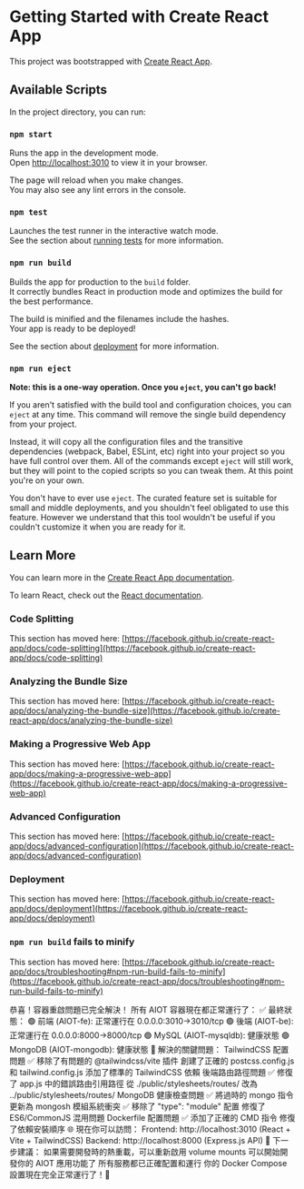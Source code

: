 # Getting Started with Create React App

This project was bootstrapped with [Create React App](https://github.com/facebook/create-react-app).

## Available Scripts

In the project directory, you can run:

### `npm start`

Runs the app in the development mode.\
Open [http://localhost:3010](http://localhost:3010) to view it in your browser.

The page will reload when you make changes.\
You may also see any lint errors in the console.

### `npm test`

Launches the test runner in the interactive watch mode.\
See the section about [running tests](https://facebook.github.io/create-react-app/docs/running-tests) for more information.

### `npm run build`

Builds the app for production to the `build` folder.\
It correctly bundles React in production mode and optimizes the build for the best performance.

The build is minified and the filenames include the hashes.\
Your app is ready to be deployed!

See the section about [deployment](https://facebook.github.io/create-react-app/docs/deployment) for more information.

### `npm run eject`

**Note: this is a one-way operation. Once you `eject`, you can't go back!**

If you aren't satisfied with the build tool and configuration choices, you can `eject` at any time. This command will remove the single build dependency from your project.

Instead, it will copy all the configuration files and the transitive dependencies (webpack, Babel, ESLint, etc) right into your project so you have full control over them. All of the commands except `eject` will still work, but they will point to the copied scripts so you can tweak them. At this point you're on your own.

You don't have to ever use `eject`. The curated feature set is suitable for small and middle deployments, and you shouldn't feel obligated to use this feature. However we understand that this tool wouldn't be useful if you couldn't customize it when you are ready for it.

## Learn More

You can learn more in the [Create React App documentation](https://facebook.github.io/create-react-app/docs/getting-started).

To learn React, check out the [React documentation](https://reactjs.org/).

### Code Splitting

This section has moved here: [https://facebook.github.io/create-react-app/docs/code-splitting](https://facebook.github.io/create-react-app/docs/code-splitting)

### Analyzing the Bundle Size

This section has moved here: [https://facebook.github.io/create-react-app/docs/analyzing-the-bundle-size](https://facebook.github.io/create-react-app/docs/analyzing-the-bundle-size)

### Making a Progressive Web App

This section has moved here: [https://facebook.github.io/create-react-app/docs/making-a-progressive-web-app](https://facebook.github.io/create-react-app/docs/making-a-progressive-web-app)

### Advanced Configuration

This section has moved here: [https://facebook.github.io/create-react-app/docs/advanced-configuration](https://facebook.github.io/create-react-app/docs/advanced-configuration)

### Deployment

This section has moved here: [https://facebook.github.io/create-react-app/docs/deployment](https://facebook.github.io/create-react-app/docs/deployment)

### `npm run build` fails to minify

This section has moved here: [https://facebook.github.io/create-react-app/docs/troubleshooting#npm-run-build-fails-to-minify](https://facebook.github.io/create-react-app/docs/troubleshooting#npm-run-build-fails-to-minify)


恭喜！容器重啟問題已完全解決！
所有 AIOT 容器現在都正常運行了：
✅ 最終狀態：
🟢 前端 (AIOT-fe): 正常運行在 0.0.0.0:3010->3010/tcp
🟢 後端 (AIOT-be): 正常運行在 0.0.0.0:8000->8000/tcp
🟢 MySQL (AIOT-mysqldb): 健康狀態
🟢 MongoDB (AIOT-mongodb): 健康狀態
🔧 解決的關鍵問題：
TailwindCSS 配置問題 ✅
移除了有問題的 @tailwindcss/vite 插件
創建了正確的 postcss.config.js 和 tailwind.config.js
添加了標準的 TailwindCSS 依賴
後端路由路徑問題 ✅
修復了 app.js 中的錯誤路由引用路徑
從 ./public/stylesheets/routes/ 改為 ../public/stylesheets/routes/
MongoDB 健康檢查問題 ✅
將過時的 mongo 指令更新為 mongosh
模組系統衝突 ✅
移除了 "type": "module" 配置
修復了 ES6/CommonJS 混用問題
Dockerfile 配置問題 ✅
添加了正確的 CMD 指令
修復了依賴安裝順序
🌐 現在你可以訪問：
Frontend: http://localhost:3010 (React + Vite + TailwindCSS)
Backend: http://localhost:8000 (Express.js API)
📝 下一步建議：
如果需要開發時的熱重載，可以重新啟用 volume mounts
可以開始開發你的 AIOT 應用功能了
所有服務都已正確配置和運行
你的 Docker Compose 設置現在完全正常運行了！🚀